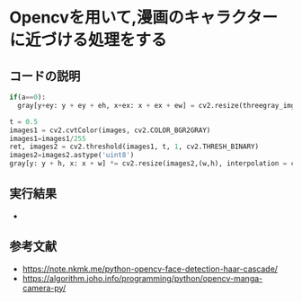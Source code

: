 # Opencvを用いて,漫画のキャラクターに近づける処理をする

## コードの説明
```python
if(a==0):
  gray[y+ey: y + ey + eh, x+ex: x + ex + ew] = cv2.resize(threegray_img,(ew,eh), interpolation = cv2.INTER_AREA)
```



```python
t = 0.5
images1 = cv2.cvtColor(images, cv2.COLOR_BGR2GRAY)
images1=images1/255
ret, images2 = cv2.threshold(images1, t, 1, cv2.THRESH_BINARY)
images2=images2.astype('uint8')
gray[y: y + h, x: x + w] *= cv2.resize(images2,(w,h), interpolation = cv2.INTER_AREA)
```
## 実行結果
- 


## 参考文献
- https://note.nkmk.me/python-opencv-face-detection-haar-cascade/
- https://algorithm.joho.info/programming/python/opencv-manga-camera-py/
